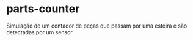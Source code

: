 # parts-counter
Simulação de um contador de peças que passam por uma esteira e são detectadas por um sensor
